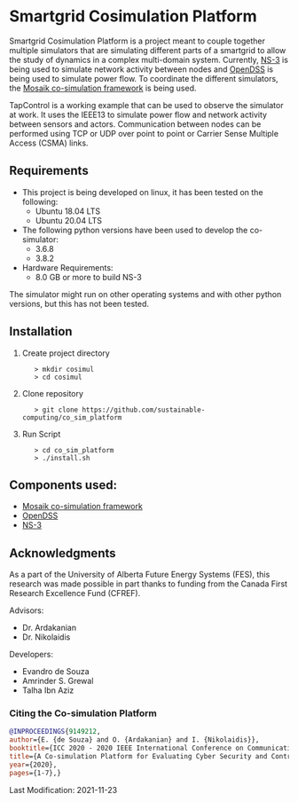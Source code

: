 # Smartgrid Cosimulation Platform
Smartgrid Cosimulation Platform is a project meant to couple together multiple simulators that are simulating different
parts of a smartgrid to allow the study of dynamics in a complex multi-domain system. Currently, 
[NS-3](https://www.nsnam.org/) is being used to simulate network activity between nodes and
[OpenDSS](https://smartgrid.epri.com/SimulationTool.aspx) is being used to simulate power flow. To 
coordinate the different simulators, the [Mosaik co-simulation framework](https://mosaik.offis.de/) is being used.

TapControl is a working example that can be used to observe the simulator at work. It uses the IEEE13 to simulate power 
flow and network activity between sensors and actors. Communication between nodes can be performed using TCP or UDP over
point to point or Carrier Sense Multiple Access (CSMA) links. 

## Requirements
* This project is being developed on linux, it has been tested on the following:
    * Ubuntu 18.04 LTS
    * Ubuntu 20.04 LTS
* The following python versions have been used to develop the co-simulator:
    * 3.6.8
    * 3.8.2
* Hardware Requirements:
    * 8.0 GB or more to build NS-3

The simulator might run on other operating systems and with other python versions, but this has not been tested.

## Installation
1. Create project directory
    
    ``` 
       > mkdir cosimul
       > cd cosimul 
    ```

2. Clone repository
    ``` 
       > git clone https://github.com/sustainable-computing/co_sim_platform
    ```

3. Run Script
    ``` 
       > cd co_sim_platform
       > ./install.sh
    ```

## Components used:
* [Mosaik co-simulation framework](https://mosaik.offis.de/)
* [OpenDSS](https://smartgrid.epri.com/SimulationTool.aspx)
* [NS-3](https://www.nsnam.org/)

## Acknowledgments
As a part of the University of Alberta Future Energy Systems (FES), this
research was made possible in part thanks to funding from the Canada First
Research Excellence Fund (CFREF).

Advisors:
* Dr. Ardakanian
* Dr. Nikolaidis

Developers:

* Evandro de Souza
* Amrinder S. Grewal
* Talha Ibn Aziz

### Citing the Co-simulation Platform
```Bibtex
@INPROCEEDINGS{9149212,  
author={E. {de Souza} and O. {Ardakanian} and I. {Nikolaidis}},  
booktitle={ICC 2020 - 2020 IEEE International Conference on Communications (ICC)},   
title={A Co-simulation Platform for Evaluating Cyber Security and Control Applications in the Smart Grid},   
year={2020},
pages={1-7},}
```

Last Modification: 2021-11-23
